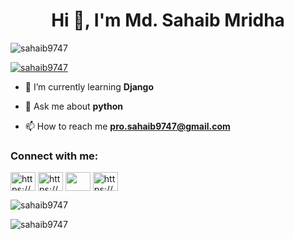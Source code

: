 <h1 align="center">Hi 👋, I'm Md. Sahaib Mridha</h1>
<!-- <h3 align="center">A passionate frontend developer from Bangladesh</h3> -->

<p align="left"> <img src="https://komarev.com/ghpvc/?username=sahaib9747&label=Profile%20views&color=0e75b6&style=flat" alt="sahaib9747" /> </p>

<p align="left"> <a href="https://github.com/ryo-ma/github-profile-trophy"><img src="https://github-profile-trophy.vercel.app/?username=sahaib9747" alt="sahaib9747" /></a> </p>

- 🌱 I’m currently learning **Django**

<!-- - 👨‍💻 All of my projects are available at [https://rabeen-portfolio.netlify.app/](https://rabeen-portfolio.netlify.app/) -->

- 💬 Ask me about **python**

- 📫 How to reach me **pro.sahaib9747@gmail.com**

<!-- - 📄 Know about my experiences [https://drive.google.com/file/d/140tN0TTAbMx2NSnMo8-JElVWfy88TgVh/view?usp=sharing](https://drive.google.com/file/d/140tN0TTAbMx2NSnMo8-JElVWfy88TgVh/view?usp=sharing) -->

<h3 align="left">Connect with me:</h3>
<p align="left">
<a href="https://linkedin.com/in/https://www.linkedin.com/in/zaman-671-static/" target="blank"><img align="center" src="https://raw.githubusercontent.com/rahuldkjain/github-profile-readme-generator/neutral-icons/src/images/icons/Social/linked-in-alt.svg" alt="https://www.linkedin.com/in/zaman-671-static/" height="30" width="40" /></a>
<a href="https://fb.com/https://www.facebook.com/rihankhan9747" target="blank"><img align="center" src="https://raw.githubusercontent.com/rahuldkjain/github-profile-readme-generator/neutral-icons/src/images/icons/Social/facebook.svg" alt="https://www.facebook.com/rihankhan9747" height="30" width="40" /></a>
<a href="https://instagram.com/https://www.instagram.com/zaman_rabeen/" target="blank"><img align="center" src="https://raw.githubusercontent.com/rahuldkjain/github-profile-readme-generator/neutral-icons/src/images/icons/Social/instagram.svg" height="30" width="40" /></a>
<a href="https://codeforces.com/profile/sahaib9747" target="blank"><img align="center" src="https://cdn.jsdelivr.net/npm/simple-icons@3.0.1/icons/codeforces.svg" alt="https://codeforces.com/profile/sahaib9747" height="30" width="40" /></a>
</p>

<!-- <h3 align="left">Languages and Tools:</h3>
<p align="left"> <a href="https://www.arduino.cc/" target="_blank"> <img src="https://cdn.worldvectorlogo.com/logos/arduino-1.svg" alt="arduino" width="40" height="40"/> </a> <a href="https://getbootstrap.com" target="_blank"> <img src="https://raw.githubusercontent.com/devicons/devicon/master/icons/bootstrap/bootstrap-plain-wordmark.svg" alt="bootstrap" width="40" height="40"/> </a> <a href="https://www.cprogramming.com/" target="_blank"> <img src="https://raw.githubusercontent.com/devicons/devicon/master/icons/c/c-original.svg" alt="c" width="40" height="40"/> </a> <a href="https://www.w3schools.com/cpp/" target="_blank"> <img src="https://raw.githubusercontent.com/devicons/devicon/master/icons/cplusplus/cplusplus-original.svg" alt="cplusplus" width="40" height="40"/> </a> <a href="https://www.w3schools.com/css/" target="_blank"> <img src="https://raw.githubusercontent.com/devicons/devicon/master/icons/css3/css3-original-wordmark.svg" alt="css3" width="40" height="40"/> </a> <a href="https://expressjs.com" target="_blank"> <img src="https://raw.githubusercontent.com/devicons/devicon/master/icons/express/express-original-wordmark.svg" alt="express" width="40" height="40"/> </a> <a href="https://firebase.google.com/" target="_blank"> <img src="https://www.vectorlogo.zone/logos/firebase/firebase-icon.svg" alt="firebase" width="40" height="40"/> </a> <a href="https://git-scm.com/" target="_blank"> <img src="https://www.vectorlogo.zone/logos/git-scm/git-scm-icon.svg" alt="git" width="40" height="40"/> </a> <a href="https://heroku.com" target="_blank"> <img src="https://www.vectorlogo.zone/logos/heroku/heroku-icon.svg" alt="heroku" width="40" height="40"/> </a> <a href="https://www.w3.org/html/" target="_blank"> <img src="https://raw.githubusercontent.com/devicons/devicon/master/icons/html5/html5-original-wordmark.svg" alt="html5" width="40" height="40"/> </a> <a href="https://developer.mozilla.org/en-US/docs/Web/JavaScript" target="_blank"> <img src="https://raw.githubusercontent.com/devicons/devicon/master/icons/javascript/javascript-original.svg" alt="javascript" width="40" height="40"/> </a> <a href="https://www.linux.org/" target="_blank"> <img src="https://raw.githubusercontent.com/devicons/devicon/master/icons/linux/linux-original.svg" alt="linux" width="40" height="40"/> </a> <a href="https://www.mongodb.com/" target="_blank"> <img src="https://raw.githubusercontent.com/devicons/devicon/master/icons/mongodb/mongodb-original-wordmark.svg" alt="mongodb" width="40" height="40"/> </a> <a href="https://nodejs.org" target="_blank"> <img src="https://raw.githubusercontent.com/devicons/devicon/master/icons/nodejs/nodejs-original-wordmark.svg" alt="nodejs" width="40" height="40"/> </a> <a href="https://www.photoshop.com/en" target="_blank"> <img src="https://raw.githubusercontent.com/devicons/devicon/master/icons/photoshop/photoshop-line.svg" alt="photoshop" width="40" height="40"/> </a> <a href="https://www.python.org" target="_blank"> <img src="https://raw.githubusercontent.com/devicons/devicon/master/icons/python/python-original.svg" alt="python" width="40" height="40"/> </a> <a href="https://reactjs.org/" target="_blank"> <img src="https://raw.githubusercontent.com/devicons/devicon/master/icons/react/react-original-wordmark.svg" alt="react" width="40" height="40"/> </a> <a href="https://reactnative.dev/" target="_blank"> <img src="https://reactnative.dev/img/header_logo.svg" alt="reactnative" width="40" height="40"/> </a> <a href="https://redux.js.org" target="_blank"> <img src="https://raw.githubusercontent.com/devicons/devicon/master/icons/redux/redux-original.svg" alt="redux" width="40" height="40"/> </a> <a href="https://sass-lang.com" target="_blank"> <img src="https://raw.githubusercontent.com/devicons/devicon/master/icons/sass/sass-original.svg" alt="sass" width="40" height="40"/> </a> <a href="https://www.typescriptlang.org/" target="_blank"> <img src="https://raw.githubusercontent.com/devicons/devicon/master/icons/typescript/typescript-original.svg" alt="typescript" width="40" height="40"/> </a> </p> -->

<!-- <h3 align="left">Support:</h3>
<p><a href="https://www.buymeacoffee.com/ zaman's techtunes"> <img align="left" src="https://cdn.buymeacoffee.com/buttons/v2/default-yellow.png" height="50" width="210" alt=" zaman's techtunes" /></a></p><br><br> -->

<p><img align="center" src="https://github-readme-stats.vercel.app/api/top-langs?username=sahaib9747&show_icons=true&locale=en&layout=compact" alt="sahaib9747" /></p>

<p><img align="center" src="https://github-readme-streak-stats.herokuapp.com/?user=sahaib9747&" alt="sahaib9747" /></p>
